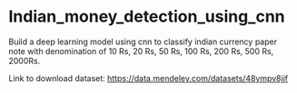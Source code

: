 # Indian_money_detection_using_cnn
Build a deep learning model using cnn to classify indian currency paper note with denomination of 10 Rs, 20 Rs, 50 Rs, 100 Rs, 200 Rs, 500 Rs, 2000Rs.<br>

Link to download dataset: https://data.mendeley.com/datasets/48ympv8jjf



